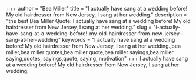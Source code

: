 +++
author = "Bea Miller"
title = "I actually have sang at a wedding before! My old hairdresser from New Jersey, I sang at her wedding."
description = "the best Bea Miller Quote: I actually have sang at a wedding before! My old hairdresser from New Jersey, I sang at her wedding."
slug = "i-actually-have-sang-at-a-wedding-before!-my-old-hairdresser-from-new-jersey-i-sang-at-her-wedding"
keywords = "I actually have sang at a wedding before! My old hairdresser from New Jersey, I sang at her wedding.,bea miller,bea miller quotes,bea miller quote,bea miller sayings,bea miller saying,quotes, sayings,quote, saying, motivation"
+++
I actually have sang at a wedding before! My old hairdresser from New Jersey, I sang at her wedding.
